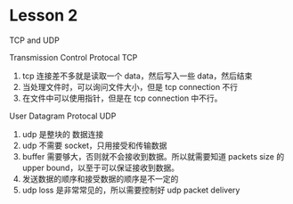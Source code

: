# Lesson 2

TCP and UDP

Transmission Control Protocal TCP
1. tcp 连接差不多就是读取一个 data，然后写入一些 data，然后结束
2. 当处理文件时，可以询问文件大小，但是 tcp connection 不行
3. 在文件中可以使用指针，但是在 tcp connection 中不行。

User Datagram Protocal UDP
1. udp 是整块的 数据连接
2. udp 不需要 socket，只用接受和传输数据
3. buffer 需要够大，否则就不会接收到数据。所以就需要知道 packets size 的 upper bound，以至于可以保证接收到数据。
4. 发送数据的顺序和接受数据的顺序是不一定的
5. udp loss 是非常常见的，所以需要控制好 udp packet delivery